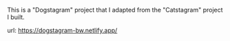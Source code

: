 This is a "Dogstagram" project that I adapted from the "Catstagram" project I built.

url: https://dogstagram-bw.netlify.app/
